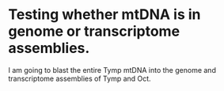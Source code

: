 # Testing whether mtDNA is in genome or transcriptome assemblies.

I am going to blast the entire Tymp mtDNA into the genome and transcriptome assemblies of Tymp and Oct.

